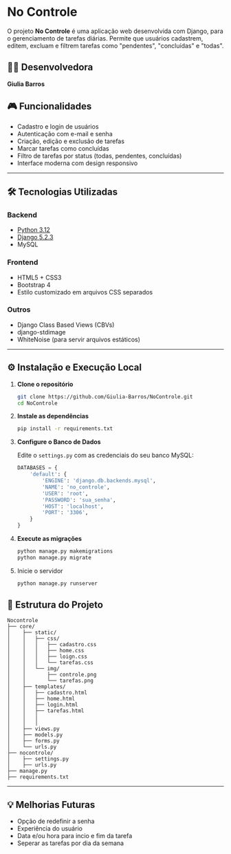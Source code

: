 #  No Controle 

O projeto **No Controle** é uma aplicação web desenvolvida com Django, para o gerenciamento de tarefas diárias. Permite que usuários cadastrem, editem, excluam e filtrem tarefas como "pendentes", "concluídas" e "todas".

## 👩‍💻 Desenvolvedora

**Giulia Barros**

## 🎮 Funcionalidades

- Cadastro e login de usuários
- Autenticação com e-mail e senha
- Criação, edição e exclusão de tarefas
- Marcar tarefas como concluídas
- Filtro de tarefas por status (todas, pendentes, concluídas)
- Interface moderna com design responsivo

---

## 🛠️ Tecnologias Utilizadas

### Backend
- [Python 3.12](https://www.python.org/)
- [Django 5.2.3](https://www.djangoproject.com/)
- MySQL

### Frontend
- HTML5 + CSS3
- Bootstrap 4
- Estilo customizado em arquivos CSS separados

### Outros
- Django Class Based Views (CBVs)
- django-stdimage
- WhiteNoise (para servir arquivos estáticos)

---

## ⚙️ Instalação e Execução Local

1. **Clone o repositório**
   ```bash
   git clone https://github.com/Giulia-Barros/NoControle.git
   cd NoControle
    ```
2. **Instale as dependências**
    ```bash
   pip install -r requirements.txt
    ```
   
3. **Configure o Banco de Dados**

    Edite o `settings.py` com as credenciais do seu banco MySQL:

    ```python
    DATABASES = {
        'default': {
            'ENGINE': 'django.db.backends.mysql',
            'NAME': 'no_controle',
            'USER': 'root',
            'PASSWORD': 'sua_senha',
            'HOST': 'localhost',
            'PORT': '3306',
        }
    }
    ```
4. **Execute as migrações**
    ```bash
    python manage.py makemigrations
    python manage.py migrate
    ```
5. Inicie o servidor
    ```bash
    python manage.py runserver
    ```
## 📁 Estrutura do Projeto

```arduino
Nocontrole
├── core/
│    ├── static/
│    │   ├── css/
│    │   │   ├── cadastro.css
│    │   │   ├── home.css
│    │   │   ├── loign.css
│    │   │   └── tarefas.css
│    │   └── img/
│    │       ├── controle.png
│    │       └── tarefas.png
│    ├── templates/
│    │   ├── cadastro.html
│    │   ├── home.html
│    │   ├── login.html
│    │   ├── tarefas.html  
│    │   │ 
│    │   │   
│    ├── views.py
│    ├── models.py
│    ├── forms.py
│    └── urls.py
├── nocontrole/
│    ├── settings.py
│    ├── urls.py
├── manage.py
├── requirements.txt
```
---

## 💡 Melhorias Futuras

- Opção de redefinir a senha
- Experiência do usuário
- Data e/ou hora para incio e fim da tarefa
- Seperar as tarefas por dia da semana